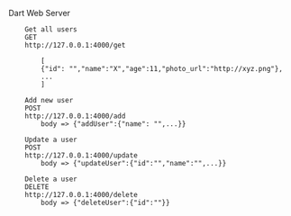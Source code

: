 Dart Web Server

        Get all users
        GET
        http://127.0.0.1:4000/get

            [
            {"id": "","name":"X","age":11,"photo_url":"http://xyz.png"},
            ...
            ]
        
        Add new user
        POST
        http://127.0.0.1:4000/add
            body => {"addUser":{"name": "",...}}

        Update a user
        POST
        http://127.0.0.1:4000/update
            body => {"updateUser":{"id":"","name":"",...}}

        Delete a user
        DELETE
        http://127.0.0.1:4000/delete
            body => {"deleteUser":{"id":""}}
